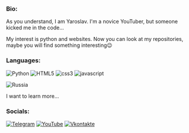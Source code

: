 ### Bio:
As you understand, I am Yaroslav. I'm a novice YouTuber, but someone kicked me in the code…

My interest is python and websites. Now you can look at my repositories, maybe you will find something interesting😉
### Languages:
![Python](https://img.shields.io/badge/-python-090909?style=for-the-badge&logo=python&logoColor)
![HTML5](https://img.shields.io/badge/-html5-090909?style=for-the-badge&logo=html5&logoColor)
![css3](https://img.shields.io/badge/-css3-090909?style=for-the-badge&logo=css3&logoColor)
![javascript](https://img.shields.io/badge/-javascript-090909?style=for-the-badge&logo=javascript&logoColor)

![Russia](https://img.shields.io/badge/-Russia-090909?style=for-the-badge)

I want to learn more...
### Socials:
[![Telegram](https://img.shields.io/badge/-Telegram-090909?style=for-the-badge&logo=telegram&logoColor=27A0D9)](https://t.me/yarchefis_chanel)
[![YouTube](https://img.shields.io/badge/-YouTube-090909?style=for-the-badge&logo=YouTube&logoColor=FF0000)](https://youtube.com/@yarchefis)
[![Vkontakte](https://img.shields.io/badge/-Vkontakte-090909?style=for-the-badge&logo=Vk&logoColor=4F7DB3)](https://vk.com/yarchefis)
